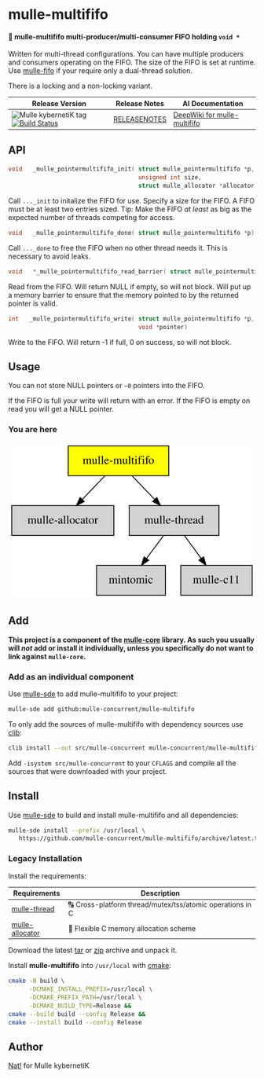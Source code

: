 # mulle-multififo

#### 🐛 mulle-multififo multi-producer/multi-consumer FIFO holding `void *`

Written for multi-thread configurations. You can have multiple producers and
consumers operating on the FIFO. The size of the FIFO is set at runtime.
Use [mulle-fifo](//github.com/mulle-concurrent/mulle-fifo) if your require only
a dual-thread solution.

There is a locking and a non-locking variant.




| Release Version                                       | Release Notes  | AI Documentation
|-------------------------------------------------------|----------------|---------------
| ![Mulle kybernetiK tag](https://img.shields.io/github/tag/mulle-concurrent/mulle-multififo.svg) [![Build Status](https://github.com/mulle-concurrent/mulle-multififo/workflows/CI/badge.svg)](//github.com/mulle-concurrent/mulle-multififo/actions) | [RELEASENOTES](RELEASENOTES.md) | [DeepWiki for mulle-multififo](https://deepwiki.com/mulle-concurrent/mulle-multififo)


## API

``` c
void   _mulle_pointermultififo_init( struct mulle_pointermultififo *p,
                                     unsigned int size,
                                     struct mulle_allocator *allocator)
```

Call `..._init` to initalize the FIFO for use. Specify a size for the FIFO.
A FIFO must be at least two entries sized. Tip: Make the FIFO _at_ _least_ as
big as the expected number of threads competing for access.


``` c
void   _mulle_pointermultififo_done( struct mulle_pointermultififo *p)
```

Call `..._done` to free the FIFO when no other thread needs it. This is
necessary to avoid leaks.


``` c
void   *_mulle_pointermultififo_read_barrier( struct mulle_pointermultififo *p)
```

Read from the FIFO. Will return NULL if empty, so will not block. Will put up
a memory barrier to ensure that the memory pointed to by the returned pointer
is valid.


``` c
int   _mulle_pointermultififo_write( struct mulle_pointermultififo *p,
                                     void *pointer)
```

Write to the FIFO. Will return -1 if full, 0 on success, so will not block.







## Usage

You can not store NULL pointers or `~0` pointers into the FIFO.

If the FIFO is full your write will return with an error. If the FIFO is empty
on read you will get a NULL pointer.



### You are here

![Overview](overview.dot.svg)





## Add

**This project is a component of the [mulle-core](//github.com/mulle-core/mulle-core) library. As such you usually will *not* add or install it
individually, unless you specifically do not want to link against
`mulle-core`.**


### Add as an individual component

Use [mulle-sde](//github.com/mulle-sde) to add mulle-multififo to your project:

``` sh
mulle-sde add github:mulle-concurrent/mulle-multififo
```

To only add the sources of mulle-multififo with dependency
sources use [clib](https://github.com/clibs/clib):


``` sh
clib install --out src/mulle-concurrent mulle-concurrent/mulle-multififo
```

Add `-isystem src/mulle-concurrent` to your `CFLAGS` and compile all the sources that were downloaded with your project.


## Install

Use [mulle-sde](//github.com/mulle-sde) to build and install mulle-multififo and all dependencies:

``` sh
mulle-sde install --prefix /usr/local \
   https://github.com/mulle-concurrent/mulle-multififo/archive/latest.tar.gz
```

### Legacy Installation

Install the requirements:

| Requirements                                 | Description
|----------------------------------------------|-----------------------
| [mulle-thread](https://github.com/mulle-concurrent/mulle-thread)             | 🔠 Cross-platform thread/mutex/tss/atomic operations in C
| [mulle-allocator](https://github.com/mulle-c/mulle-allocator)             | 🔄 Flexible C memory allocation scheme

Download the latest [tar](https://github.com/mulle-concurrent/mulle-multififo/archive/refs/tags/latest.tar.gz) or [zip](https://github.com/mulle-concurrent/mulle-multififo/archive/refs/tags/latest.zip) archive and unpack it.

Install **mulle-multififo** into `/usr/local` with [cmake](https://cmake.org):

``` sh
cmake -B build \
      -DCMAKE_INSTALL_PREFIX=/usr/local \
      -DCMAKE_PREFIX_PATH=/usr/local \
      -DCMAKE_BUILD_TYPE=Release &&
cmake --build build --config Release &&
cmake --install build --config Release
```


## Author

[Nat!](https://mulle-kybernetik.com/weblog) for Mulle kybernetiK  




